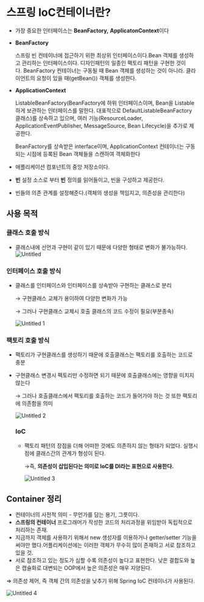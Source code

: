 # 스프링 IoC컨테이너란?

- 가장 중요한 인터페이스는 **BeanFactory,** **ApplicatonContext**이다
- **BeanFactory**
    
    스프링 빈 컨테이너에 접근하기 위한 최상위 인터페이스이다.Bean 객체를 생성하고 관리하는 인터페이스이다. 디자인패턴의 일종인 팩토리 패턴을 구현한 것이다. BeanFactory 컨테이너는 구동될 때 Bean 객체를 생성하는 것이 아니라. 클라이언트의 요청이 있을 때(getBean()) 객체를 생성한다.
    
- **ApplicationContext**
    
    ListableBeanFactory(BeanFactory에 하위 인터페이스이며, Bean을 Listable하게 보관하는 인터페이스를 말한다. 대표적으로 DefaultListableBeanFactory 클래스)를 상속하고 있으며, 여러 기능(ResourceLoader, ApplicationEventPublisher, MessageSource, Bean Lifecycle)을 추가로 제공한다.
    
    BeanFactory를 상속받은 interface이며, ApplicationContext 컨테이너는 구동되는 시점에 등록된 Bean 객체들을 스캔하여 객체화한다
    
- 애플리케이션 컴포넌트의 중앙 저장소이다.
- **빈** 설정 소스로 부터 **빈** 정의를 읽어들이고, 빈을 구성하고 제공한다.
- 빈들의 의존 관계를 설정해준다.(객체의 생성을 책임지고, 의존성을 관리한다)

## **사용 목적**

### 클래스 호출 방식

- 클래스내에 선언과 구현이 같이 있기 때문에 다양한 형태로 변화가 불가능하다.
![Untitled](https://user-images.githubusercontent.com/51350374/163902830-d6aa6799-d628-46bb-9633-47caead689bf.png)

### 인터페이스 호출 방식

- 클래스를 인터페이스와 인터페이스를 상속받아 구현하는 클래스로 분리
    
    → 구현클래스 교체가 용이하여 다양한 변화가 가능
    
    → 그러나 구현클래스 교체시 호출 클래스의 코드 수정이 필요(부분종속)

    ![Untitled 1](https://user-images.githubusercontent.com/51350374/163902841-1291606f-3e43-42c5-8f8e-22b846ae9013.png)
    

### 팩토리 호출 방식

- 팩토리가 구현클래스를 생성하기 때문에 호출클래스는 팩토리를 호출하는 코드로 충분
- 구현클래스 변경시 팩토리만 수정하면 되기 때문에 호출클래스에는 영향을 미치지 않는다
    
    → 그러나 호출클래스에서 팩토리를 호출하는 코드가 들어가야 하는 것 또한 팩토리에 의존함을 의미

    ![Untitled 2](https://user-images.githubusercontent.com/51350374/163902865-544c8626-51a6-4c48-88c0-6e595f35046f.png)
    
    ### IoC
    
    - 팩토리 패턴의 장점을 더해 어떠한 것에도 의존하지 않는 형태가 되었다. 실행시점에 클래스간의 관계가 형성이 된다.
        
        →즉, **의존성이 삽입된다는 의미로 IoC를 DI라는 표현으로 사용한다.**
    
        ![Untitled 3](https://user-images.githubusercontent.com/51350374/163902872-72e89884-3fc8-4fcd-8b38-57b502881f58.png)
        

## Container 정리

- 컨테이너의 사전적 의미 - 무언가를 담는 용기, 그릇이다.
- **스프링의 컨테이너**
프로그래머가 작성한 코드의 처리과정을 위임받아 독립적으로 처리하는 존재.
- 지금까지 객체를 사용하기 위해서 new 생성자를 이용하거나 getter/setter 기능을 써야만 했다.어플리케이션에는 이러한 객체가 무수히 많이 존재하고 서로 참조하고 있을 것.
- 서로 참조하고 있는 정도가 심할 수록 의존성이 높다고 표현한다. 낮은 결합도와 높은 캡슐화로 대변되는 OOP에서 높은 의존성은 매우 지양된다.

⇒ 의존성 제어, 즉 객체 간의 의존성을 낮추기 위해 Spring IoC 컨테이너가 사용된다.

![Untitled 4](https://user-images.githubusercontent.com/51350374/163902881-fa971d72-8f95-48e5-a851-960ff1278311.png)

